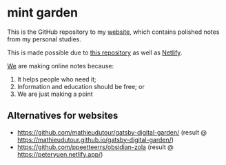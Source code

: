 # mint garden
This is the GitHub repository to my [website](https://mint-garden.netlify.app/), which contains polished notes from my personal studies.

This is made possible due to [this repository](https://github.com/binyamin/eleventy-garden) as well as [Netlify](https://www.netlify.com/).

[We](https://mint-garden.netlify.app/about/) are making online notes because:
1. It helps people who need it; 
2. Information and education should be free; or
3. We are just making a point
## Alternatives for websites
- https://github.com/mathieudutour/gatsby-digital-garden/ (result @ https://mathieudutour.github.io/gatsby-digital-garden/)
- https://github.com/ppeetteerrs/obsidian-zola (result @ https://peteryuen.netlify.app/)